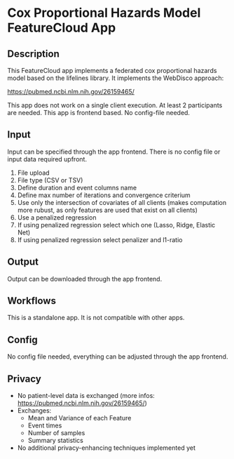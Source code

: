 # Cox Proportional Hazards Model FeatureCloud App

## Description

This FeatureCloud app implements a federated cox proportional hazards model based on the lifelines library. It implements the WebDisco approach:

https://pubmed.ncbi.nlm.nih.gov/26159465/

This app does not work on a single client execution. At least 2 participants are needed.
This app is frontend based. No config-file needed.

## Input

Input can be specified through the app frontend. There is no config file or input data required upfront.

1. File upload
2. File type (CSV or TSV)
3. Define duration and event columns name
4. Define max number of iterations and convergence criterium
5. Use only the intersection of covariates of all clients (makes computation more rubust, as only features are used that exist on all clients)
6. Use a penalized regression
7. If using penalized regression select which one (Lasso, Ridge, Elastic Net)
8. If using penalized regression select penalizer and l1-ratio

## Output

Output can be downloaded through the app frontend.

## Workflows

This is a standalone app. It is not compatible with other apps.

## Config

No config file needed, everything can be adjusted through the app frontend.

## Privacy

- No patient-level data is exchanged (more infos: https://pubmed.ncbi.nlm.nih.gov/26159465/)
- Exchanges:
  - Mean and Variance of each Feature
  - Event times
  - Number of samples
  - Summary statistics
- No additional privacy-enhancing techniques implemented yet
